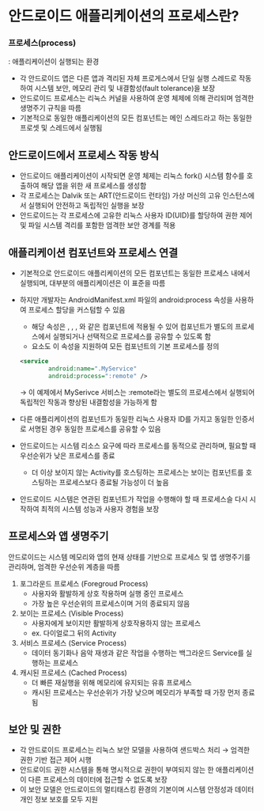 # 안드로이드 애플리케이션의 프로세스란?

<aside>

### 프로세스(process)

: 애플리케이션이 실행되는 환경

- 각 안드로이드 앱은 다른 앱과 격리된 자체 프로게스에서 단일 실행 스레드로 작동하여 시스템 보안, 메모리 관리 및 내결함성(fault tolerance)을 보장
- 안드로이드 프로세스는 리눅스 커널을 사용하여 운영 체제에 의해 관리되며 엄격한 생명주기 규칙을 따름
- 기본적으로 동일한 애플리케이션의 모든 컴포넌트는 메인 스레드라고 하는 동일한 프로셋 및 스레드에서 실행됨
</aside>

## 안드로이드에서 프로세스 작동 방식

- 안드로이드 애플리케이션이 시작되면 운영 체제는 리눅스 fork() 시스템 함수를 호출하여 해당 앱을 위한 새 프로세스를 생성함
- 각 프로세스는 Dalvik 또는 ART(안드로이드 런타임) 가상 머신의 고유 인스턴스에서 실행되어 안전하고 독립적인 실행을 보장
- 안드로이드는 각 프로세스에 고유한 리눅스 사용자 ID(UID)를 할당하여 권한 제어 및 파일 시스템 격리를 포함한 엄격한 보안 경계를 적용

## 애플리케이션 컴포넌트와 프로세스 연결

- 기본적으로 안드로이드 애플리케이션의 모든 컴포넌트는 동일한 프로세스 내에서 실행되며, 대부분의 애플리케이션은 이 표준을 따름
- 하지만 개발자는 AndroidManifest.xml 파일의 android:process 속성을 사용하여 프로세스 할당을 커스텀할 수 있음
    - 해당 속성은 <activity>, <service>, <receiver>, <provider>와 같은 컴포넌트에 적용될 수 있어 컴포넌트가 별도의 프로세스에서 실행되거나 선택적으로 프로세스를 공유할 수 있도록 함
    - <application> 요소도 이 속성을 지원하여 모든 컴포넌트의 기본 프로세스를 정의
    
    ```xml
    <service
    		android:name=".MyService"
    		android:process=":remote" />
    ```
    
    → 이 예제에서 MySerivce 서비스는 :remote라는 별도의 프로세스에서 실행되어 독립적인 작동과 향상된 내결함성을 가능하게 함
    
- 다른 애플리케이션의 컴포넌트가 동일한 리눅스 사용자 ID를 가지고 동일한 인증서로 서명된 경우 동일한 프로세스를 공유할 수 있음
- 안드로이드는 시스템 리소스 요구에 따라 프로세스를 동적으로 관리하며, 필요할 때 우선순위가 낮은 프로세스를 종료
    - 더 이상 보이지 않는 Activity를 호스팅하는 프로세스는 보이는 컴포넌트를 호스팅하는 프로세스보다 종료될 가능성이 더 높음
- 안드로이드 시스템은 연관된 컴포넌트가 작업을 수행해야 할 때 프로세스슬 다시 시작하여 최적의 시스템 성능과 사용자 경험을 보장

## 프로세스와 앱 생명주기

안드로이드는 시스템 메모리와 앱의 현재 상태를 기반으로 프로세스 및 앱 생명주기를 관리하며, 엄격한 우선순위 계층을 따름

1. 포그라운드 프로세스 (Foregroud Process)
    - 사용자와 활발하게 상호 작용하며 실행 중인 프로세스
    - 가장 높은 우선순위의 프로세스이며 거의 종료되지 않음
2. 보이는 프로세스 (Visible Process)
    - 사용자에게 보이지만 활발하게 상호작용하지 않는 프로세스
    - ex. 다이얼로그 뒤의 Activity
3. 서비스 프로세스 (Service Process)
    - 데이터 동기화나 음악 재생과 같은 작업을 수행하는 백그라운드 Service를 실행하는 프로세스
4. 캐시된 프로세스 (Cached Process)
    - 더 빠른 재실행을 위해 메모리에 유지되는 유휴 프로세스
    - 캐시된 프로세스는 우선순위가 가장 낮으며 메모리가 부족할 때 가장 먼저 종료됨

## 보안 및 권한

- 각 안드로이드 프로세스는 리눅스 보안 모델을 사용하여 샌드박스 처리 → 엄격한 권한 기반 접근 제어 시행
- 안드로이드 권한 시스템을 통해 명시적으로 권한이 부여되지 않는 한 애플리케이션이 다른 프로세스의 데이터에 접근할 수 없도록 보장
- 이 보안 모델은 안드로이드의 멀티태스킹 환경의 기본이며 시스템 안정성과 데이터 개인 정보 보호를 모두 지원
